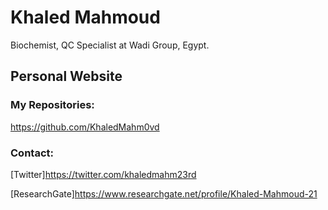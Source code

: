 # Khaled Mahmoud
Biochemist, QC Specialist at Wadi Group, Egypt.
## Personal Website
### My Repositories:
https://github.com/KhaledMahm0vd
### Contact:
[Twitter]https://twitter.com/khaledmahm23rd

[ResearchGate]https://www.researchgate.net/profile/Khaled-Mahmoud-21
